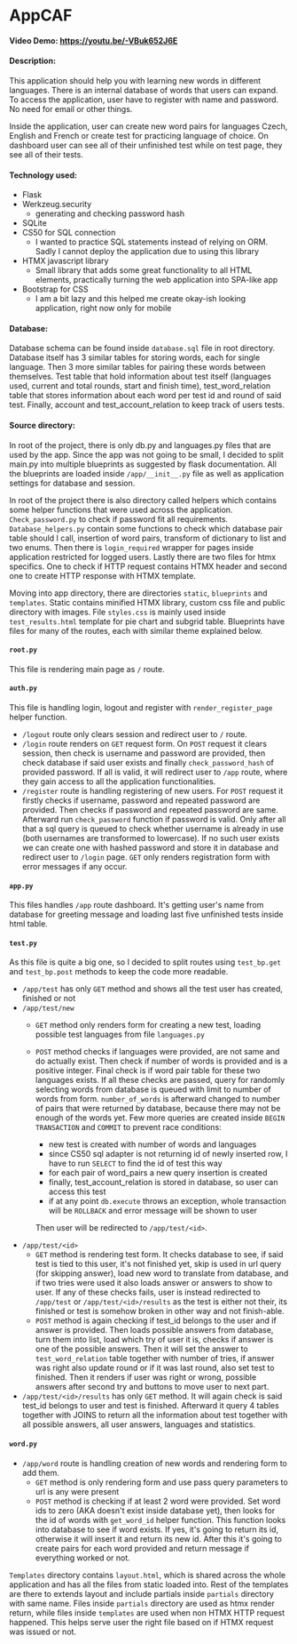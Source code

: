 # AppCAF
#### Video Demo: <https://youtu.be/-VBuk652J6E>
#### Description:

This application should help you with learning new words in different languages.
There is an internal database of words that users can expand. To access the application, user have to register with name and password. No need for email or other things.

Inside the application, user can create new word pairs for languages Czech, English and French or create test for practicing language of choice.
On dashboard user can see all of their unfinished test while on test page, they see all of their tests.

#### Technology used:

- Flask
- Werkzeug.security
  - generating and checking password hash
- SQLite
- CS50 for SQL connection
  - I wanted to practice SQL statements instead of relying on ORM. Sadly I cannot deploy the application due to using this library
- HTMX javascript library
  - Small library that adds some great functionality to all HTML elements, practically turning the web application into SPA-like app
- Bootstrap for CSS
  - I am a bit lazy and this helped me create okay-ish looking application, right now only for mobile

#### Database:

Database schema can be found inside `database.sql` file in root directory. Database itself has 3 similar tables for storing words, each for single language. Then 3 more similar tables for pairing these words between themselves. Test table that hold information about test itself (languages used, current and total rounds, start and finish time), test_word_relation table that stores information about each word per test id and round of said test. Finally, account and test_account_relation to keep track of users tests. 

#### Source directory:

In root of the project, there is only db.py and languages.py files that are used by the app. Since the app was not going to be small, I decided to split main.py into multiple blueprints as suggested by flask documentation.
All the blueprints are loaded inside `/app/__init__.py` file as well as application settings for database and session.

In root of the project there is also directory called helpers which contains some helper functions that were used across the application. `Check_password.py` to check if password fit all requirements.
`Database_helpers.py` contain some functions to check which database pair table should I call, insertion of word pairs, transform of dictionary to list and two enums.
Then there is `login_required` wrapper for pages inside application restricted for logged users. Lastly there are two files for htmx specifics. One to check if HTTP request contains HTMX header and second one to create HTTP response with HTMX template.

Moving into app directory, there are directories `static`, `blueprints` and `templates`. Static contains minified HTMX library, custom css file and public directory with images. File `styles.css` is mainly used inside `test_results.html` template for pie chart and subgrid table. 
Blueprints have files for many of the routes, each with similar theme explained below.

#### `root.py`
This file is rendering main page as `/` route.

#### `auth.py`
This file is handling login, logout and register with `render_register_page` helper function.
- `/logout` route only clears session and redirect user to `/` route.
- `/login` route renders on `GET` request form. On `POST` request it clears session, then check is username and password are provided, then check database if said user exists and finally `check_password_hash` of provided password. If all is valid, it will redirect user to `/app` route, where they gain access to all the application functionalities.
- `/register` route is handling registering of new users. For `POST` request it firstly checks if username, password and repeated password are provided. Then checks if password and repeated password are same. Afterward run `check_password` function if password is valid. Only after all that a sql query is queued to check whether username is already in use (both usernames are transformed to lowercase). If no such user exists we can create one with hashed password and store it in database and redirect user to `/login` page. `GET` only renders registration form with error messages if any occur.

#### `app.py`
This files handles `/app` route dashboard. It's getting user's name from database for greeting message and loading last five unfinished tests inside html table.

#### `test.py` 
As this file is quite a big one, so I decided to split routes using `test_bp.get` and `test_bp.post` methods to keep the code more readable.
- `/app/test` has only `GET` method and shows all the test user has created, finished or not
- `/app/test/new` 
  - `GET` method only renders form for creating a new test, loading possible test languages from file `languages.py`
  - `POST` method checks if languages were provided, are not same and do actually exist. Then check if number of words is provided and is a positive integer. Final check is if word pair table for these two languages exists. If all these checks are passed, query for randomly selecting words from database is queued with limit to number of words from form. `number_of_words` is afterward changed to number of pairs that were returned by database, because there may not be enough of the words yet. Few more queries are created inside `BEGIN TRANSACTION` and `COMMIT` to prevent race conditions:
      - new test is created with number of words and languages
      - since CS50 sql adapter is not returning id of newly inserted row, I have to run `SELECT` to find the id of test this way
      - for each pair of word_pairs a new query insertion is created
      - finally, test_account_relation is stored in database, so user can access this test
      - if at any point `db.execute` throws an exception, whole transaction will be `ROLLBACK` and error message will be shown to user
        
    Then user will be redirected to `/app/test/<id>`.
- `/app/test/<id>`
  - `GET` method is rendering test form. It checks database to see, if said test is tied to this user, it's not finished yet, skip is used in url query (for skipping answer), load new word to translate from database, and if two tries were used it also loads answer or answers to show to user. If any of these checks fails, user is instead redirected to `/app/test` or `/app/test/<id>/results` as the test is either not their, its finished or test is somehow broken in other way and not finish-able.
  - `POST` method is again checking if test_id belongs to the user and if answer is provided. Then loads possible answers from database, turn them into list, load which try of user it is, checks if answer is one of the possible answers. Then it will set the answer to `test_word_relation` table together with number of tries, if answer was right also update round or if it was last round, also set test to finished. Then it renders if user was right or wrong, possible answers after second try and buttons to move user to next part.
- `/app/test/<id>/results` has only `GET` method. It will again check is said test_id belongs to user and test is finished. Afterward it query 4 tables together with JOINS to return all the information about test together with all possible answers, all user answers, languages and statistics.

#### `word.py` 
  - `/app/word` route is handling creation of new words and rendering form to add them.
    - `GET` method is only rendering form and use pass query parameters to url is any were present
    - `POST` method is checking if at least 2 word were provided. Set word ids to zero (AKA doesn't exist inside database yet), then looks for the id of words with `get_word_id` helper function. This function looks into database to see if word exists. If yes, it's going to return its id, otherwise it will insert it and return its new id. After this it's going to create pairs for each word provided and return message if everything worked or not.

`Templates` directory contains `layout.html`, which is shared across the whole application and has all the files from static loaded into.
Rest of the templates are there to extends layout and include partials inside `partials` directory with same name.
Files inside `partials` directory are used as htmx render return, while files inside `templates` are used when non HTMX HTTP request happened.
This helps serve user the right file based on if HTMX request was issued or not.

